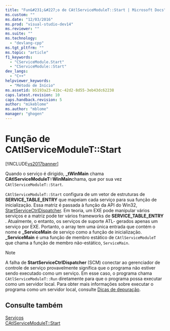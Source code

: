```yaml
---
title: "Fun&#231;&#227;o de CAtlServiceModuleT::Start | Microsoft Docs"
ms.custom: ""
ms.date: "12/03/2016"
ms.prod: "visual-studio-dev14"
ms.reviewer: ""
ms.suite: ""
ms.technology: 
  - "devlang-cpp"
ms.tgt_pltfrm: ""
ms.topic: "article"
f1_keywords: 
  - "CServiceModule.Start"
  - "CServiceModule::Start"
dev_langs: 
  - "C++"
helpviewer_keywords: 
  - "Método de Início"
ms.assetid: b5193a23-41bc-42d2-8d55-3eb43dc62238
caps.latest.revision: 10
caps.handback.revision: 5
author: "mikeblome"
ms.author: "mblome"
manager: "ghogen"
---
```

# Fun&#231;&#227;o de CAtlServiceModuleT::Start
[!INCLUDE[vs2017banner](../assembler/inline/includes/vs2017banner.md)]

Quando o serviço é dirigido, **\_tWinMain** chama **CAtlServiceModuleT::WinMain**chama, que por sua vez `CAtlServiceModuleT::Start`.  
  
 `CAtlServiceModuleT::Start` configura de um vetor de estruturas de **SERVICE\_TABLE\_ENTRY** que mapeiam cada serviço para sua função de inicialização.  Essa matriz é passada à função da API do Win32, [StartServiceCtrlDispatcher](http://msdn.microsoft.com/library/windows/desktop/ms686324).  Em teoria, um EXE pode manipular vários serviços e a matriz pode ter vários frameworks de **SERVICE\_TABLE\_ENTRY** .  Atualmente, o entanto, os serviços de suporte ATL\- gerados apenas um serviço por EXE.  Portanto, o array tem uma única entrada que contém o nome e **\_ServiceMain** de serviço como a função de inicialização.  **\_ServiceMain** é uma função de membro estático de `CAtlServiceModuleT` que chama a função de membro não\-estático, `ServiceMain`.  
  
> [!NOTE]
>  A falha de **StartServiceCtrlDispatcher** \(SCM\) conectar ao gerenciador de controle de serviço provavelmente significa que o programa não estiver sendo executado como um serviço.  Em esse caso, o programa chama `CAtlServiceModuleT::Run` diretamente para que o programa possa executar como um servidor local.  Para obter mais informações sobre executar o programa como um servidor local, consulte [Dicas de depuração](../atl/debugging-tips.md).  
  
## Consulte também  
 [Serviços](../atl/atl-services.md)   
 [CAtlServiceModuleT::Start](../Topic/CAtlServiceModuleT::Start.md)